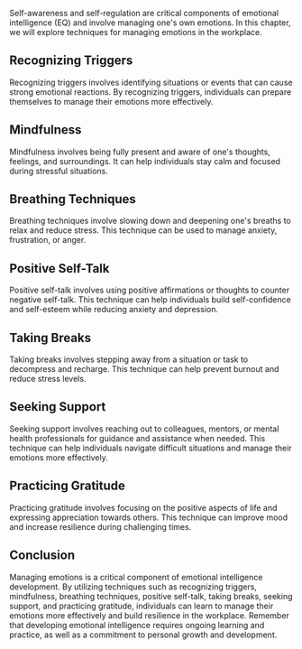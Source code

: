 
Self-awareness and self-regulation are critical components of emotional intelligence (EQ) and involve managing one's own emotions. In this chapter, we will explore techniques for managing emotions in the workplace.

Recognizing Triggers
--------------------

Recognizing triggers involves identifying situations or events that can cause strong emotional reactions. By recognizing triggers, individuals can prepare themselves to manage their emotions more effectively.

Mindfulness
-----------

Mindfulness involves being fully present and aware of one's thoughts, feelings, and surroundings. It can help individuals stay calm and focused during stressful situations.

Breathing Techniques
--------------------

Breathing techniques involve slowing down and deepening one's breaths to relax and reduce stress. This technique can be used to manage anxiety, frustration, or anger.

Positive Self-Talk
------------------

Positive self-talk involves using positive affirmations or thoughts to counter negative self-talk. This technique can help individuals build self-confidence and self-esteem while reducing anxiety and depression.

Taking Breaks
-------------

Taking breaks involves stepping away from a situation or task to decompress and recharge. This technique can help prevent burnout and reduce stress levels.

Seeking Support
---------------

Seeking support involves reaching out to colleagues, mentors, or mental health professionals for guidance and assistance when needed. This technique can help individuals navigate difficult situations and manage their emotions more effectively.

Practicing Gratitude
--------------------

Practicing gratitude involves focusing on the positive aspects of life and expressing appreciation towards others. This technique can improve mood and increase resilience during challenging times.

Conclusion
----------

Managing emotions is a critical component of emotional intelligence development. By utilizing techniques such as recognizing triggers, mindfulness, breathing techniques, positive self-talk, taking breaks, seeking support, and practicing gratitude, individuals can learn to manage their emotions more effectively and build resilience in the workplace. Remember that developing emotional intelligence requires ongoing learning and practice, as well as a commitment to personal growth and development.
